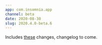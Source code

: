 ```yaml
---
app: com.insomnia.app
channel: beta
date: 2020-08-30
slug: 2020.4.0-beta.6
---
```


Includes [these](https://github.com/Kong/insomnia/compare/core@2020.3.3...core@2020.4.0-beta.6) 
changes, changelog to come.
